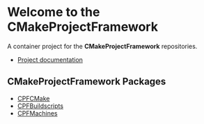 # Welcome to the CMakeProjectFramework

A container project for the **CMakeProjectFramework** repositories.

- [Project documentation](https://knitschi.github.io/CMakeProjectFramework/doxygen/index.html)

## CMakeProjectFramework Packages ##
- [CPFCMake](https://github.com/Knitschi/CPFCMake)
- [CPFBuildscripts](https://github.com/Knitschi/CPFBuildscripts)
- [CPFMachines](https://github.com/Knitschi/CPFMachines)
